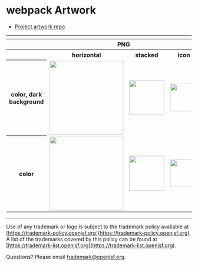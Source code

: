 # webpack Artwork

* [Project artwork repo](https://github.com/webpack/media)

<table>
    <tr>
    	<th colspan="7"></th>
    </tr>
    <tr>
        <th width="120"></th>
        <th colspan="3">PNG</th>
        <th colspan="3">SVG</th>
    </tr>
    <tr>
        <th width="120"></th>
        <th>horizontal</th>
        <th>stacked</th>
        <th>icon</th>
        <th>horizontal</th>
        <th>stacked</th>
        <th>icon</th>
    </tr>
    <tr>
        <th>color, dark background</th>
        <td><img src="./webpack-logo-horizontal-color-dark_background.png" width="200"></td>
        <td><img src="./webpack-logo-stacked-color-dark_background.png" width="95"></td>
        <td><img src="./webpack-icon-color.png" width="75"></td>
        <td><img src="./webpack-logo-horizontal-color-dark_background.svg" width="200"></td>
        <td><img src="./webpack-logo-stacked-color-dark_background.svg" width="95"></td>
        <td><img src="./webpack-icon-color.svg" width="75"></td>
    </tr>
    <tr>
        <th>color</th>
        <td><img src="./webpack-logo-horizontal-color.png" width="200"></td>
        <td><img src="./webpack-logo-stacked-color.png" width="95"></td>
        <td><img src="./webpack-icon-color.png" width="75"></td>
        <td><img src="./webpack-logo-horizontal-color.svg" width="200"></td>
        <td><img src="./webpack-logo-stacked-color.svg" width="95"></td>
        <td><img src="./webpack-icon-color.svg" width="75"></td>
    </tr>
</table>

---

Use of any trademark or logo is subject to the trademark policy available at [https://trademark-policy.openjsf.org](https://trademark-policy.openjsf.org). A list of the trademarks covered by this policy can be found at [https://trademark-list.openjsf.org](https://trademark-list.openjsf.org).

Questions? Please email [trademark@openjsf.org](mailto:trademark@openjsf.org).
